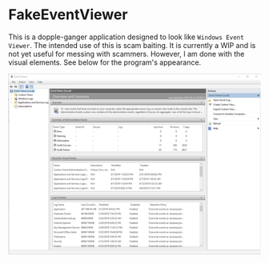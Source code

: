 # FakeEventViewer

This is a dopple-ganger application designed to look like `Windows Event Viewer`. The intended use of this is scam baiting. It is currently a WIP and is not yet useful for messing with scammers. However, I am done with the visual elements. See below for the program's appearance.

![](src/imageAssets/EventViewerScreenshot.png)
